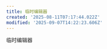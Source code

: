 ```yaml
---
title: 临时编辑器
created: '2025-08-11T07:17:44.022Z'
modified: '2025-09-07T14:22:23.606Z'
---
```


临时编辑器


















































































